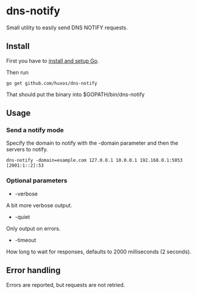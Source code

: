 # dns-notify

Small utility to easily send DNS NOTIFY requests.

## Install

First you have to [install and setup Go](http://golang.org/doc/install).

Then run

	go get github.com/huxos/dns-notify

That should put the binary into $GOPATH/bin/dns-notify

## Usage


### Send a notify mode

Specify the domain to notify with the -domain parameter and then the servers to notify.

    dns-notify -domain=example.com 127.0.0.1 10.0.0.1 192.168.0.1:5053 [2001:1::2]:53

### Optional parameters

* -verbose

A bit more verbose output.

* -quiet

Only output on errors.

* -timeout

How long to wait for responses, defaults to 2000 milliseconds (2 seconds).

## Error handling

Errors are reported, but requests are not retried.
